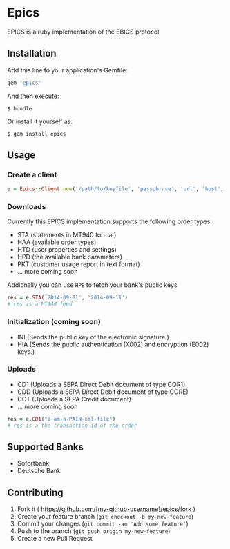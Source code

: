 # Epics

EPICS is a ruby implementation of the EBICS protocol

## Installation

Add this line to your application's Gemfile:

```ruby
gem 'epics'
```

And then execute:

    $ bundle

Or install it yourself as:

    $ gem install epics

## Usage

### Create a client

```ruby
e = Epics::Client.new('/path/to/keyfile', 'passphrase', 'url', 'host', 'user', 'partner')

```

### Downloads

Currently this EPICS implementation supports the following order types:

* STA (statements in MT940 format)
* HAA (available order types)
* HTD (user properties and settings)
* HPD (the available bank parameters)
* PKT (customer usage report in text format)
* ... more coming soon

Addionally you can use `HPB` to fetch your bank's public keys

```ruby
res = e.STA('2014-09-01', '2014-09-11')
# res is a MT940 feed

```

### Initialization (coming soon)

* INI (Sends the public key of the electronic signature.)
* HIA (Sends the public authentication (X002) and encryption (E002) keys.)

### Uploads

* CD1 (Uploads a SEPA Direct Debit document of type COR1)
* CDD (Uploads a SEPA Direct Debit document of type CORE)
* CCT (Uploads a SEPA Credit document)
* ... more coming soon

```ruby
res = e.CD1("i-am-a-PAIN-xml-file")
# res is a the transaction id of the order

```

## Supported Banks

* Sofortbank
* Deutsche Bank

## Contributing

1. Fork it ( https://github.com/[my-github-username]/epics/fork )
2. Create your feature branch (`git checkout -b my-new-feature`)
3. Commit your changes (`git commit -am 'Add some feature'`)
4. Push to the branch (`git push origin my-new-feature`)
5. Create a new Pull Request
